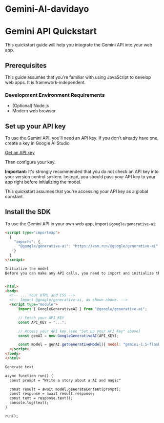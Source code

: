 # Gemini-AI-davidayo

# Gemini API Quickstart

This quickstart guide will help you integrate the Gemini API into your web app.

## Prerequisites

This guide assumes that you're familiar with using JavaScript to develop web apps. It is framework-independent.

### Development Environment Requirements

- (Optional) Node.js
- Modern web browser

## Set up your API key

To use the Gemini API, you'll need an API key. If you don't already have one, create a key in Google AI Studio.

[Get an API key](https://aistudio.google.com/app/apikey)

Then configure your key.

**Important:** It's strongly recommended that you do not check an API key into your version control system. Instead, you should pass your API key to your app right before initializing the model.

This quickstart assumes that you're accessing your API key as a global constant.

## Install the SDK

To use the Gemini API in your own web app, import `@google/generative-ai`:

```html
<script type="importmap">
  {
    "imports": {
      "@google/generative-ai": "https://esm.run/@google/generative-ai"
    }
  }
</script>

Initialize the model
Before you can make any API calls, you need to import and initialize the model. Gemini 1.5 models are versatile and work with both text-only and multimodal prompts.


<html>
<body>
  <!-- ... Your HTML and CSS -->
  <!-- Import @google/generative-ai, as shown above. -->
  <script type="module">
      import { GoogleGenerativeAI } from "@google/generative-ai";

      // Fetch your API_KEY
      const API_KEY = "...";

      // Access your API key (see "Set up your API key" above)
      const genAI = new GoogleGenerativeAI(API_KEY);

      const model = genAI.getGenerativeModel({ model: "gemini-1.5-flash"});
  </script>
</body>
</html>

Generate text

async function run() {
  const prompt = "Write a story about a AI and magic"

  const result = await model.generateContent(prompt);
  const response = await result.response;
  const text = response.text();
  console.log(text);
}

run();

